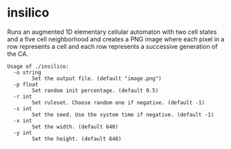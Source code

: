 # insilico

Runs an augmented 1D elementary cellular automaton with two cell states and a 
five cell neighborhood and creates a PNG image where each pixel in a row 
represents a cell and each row represents a successive generation of the CA.

```
Usage of ./insilico:
  -o string
        Set the output file. (default "image.png")
  -p float
        Set random init percentage. (default 0.5)
  -r int
        Set ruleset. Choose random one if negative. (default -1)
  -s int
        Set the seed. Use the system time if negative. (default -1)
  -x int
        Set the width. (default 640)
  -y int
        Set the height. (default 640)
```
